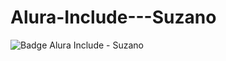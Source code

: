 # Alura-Include---Suzano


![Badge Alura Include - Suzano](https://user-images.githubusercontent.com/108777359/209886925-6ac48646-2a5a-4015-b9dd-64dce4e3728f.png)
